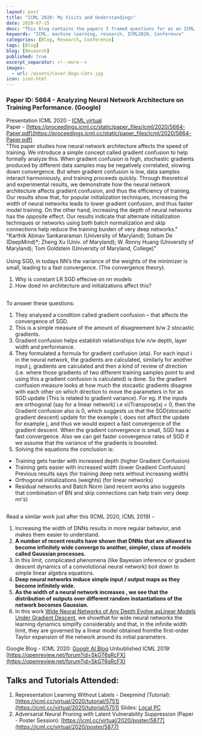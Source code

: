 ```yaml
---
layout: post
title: "ICML 2020: My Visits and Understandings"
date: 2020-07-15
desc: "This blog contains the papers I framed questions for as an ICML volunteer and few points of understandings."
keywords: "ICML, machine learning, research, ICML2020, Conference"
categories: [Blog, Research, Conference]
tags: [Blog]
blog: [Research]
published: true
excerpt_separator: <!--more-->
images:
  - url: /assets/Cover-Dogs-Cats.jpg
icon: icon-html
---
```


### Paper ID: 5664 - Analyzing Neural Network Architecture on Training Performance. (Google) 
Presentation ICML 2020 - [ICML virtual](https://icml.cc/virtual/2020/poster/6681)  
Paper - [https://proceedings.icml.cc/static/paper_files/icml/2020/5664-Paper.pdf](https://proceedings.icml.cc/static/paper_files/icml/2020/5664-Paper.pdf)  
"This paper studies how neural network architecture affects the speed of training. We introduce a simple concept called gradient confusion to help formally analyze this. When gradient confusion is high, stochastic gradients produced by different data samples may be negatively correlated, slowing down convergence. But when gradient confusion is low, data samples interact harmoniously, and training proceeds quickly. Through theoretical and experimental results, we demonstrate how the neural network architecture affects gradient confusion, and thus the efficiency of training. Our results show that, for popular initialization techniques, increasing the width of neural networks leads to lower gradient confusion, and thus faster model training. On the other hand, increasing the depth of neural networks has the opposite effect. Our results indicate that alternate initialization techniques or networks using both batch normalization and skip connections help reduce the training burden of very deep networks."	
"Karthik Abinav Sankararaman (University of Maryland); Soham De (DeepMind)*; Zheng Xu (Univ. of Maryland); W. Ronny Huang (University of Maryland); Tom Goldstein (University of Maryland, College)"
<br>
<br>
Using SGD, in todays NN’s the variance of the weights of the minimizer is small, leading to a fast convergence. (The convergence theory).
1. Why is constant LR SGD effecive on nn models
2. How doed nn architecture and initialzations affect this?
## 
To answer these questions:  
1. They analysed a condition called gradient confusion – that affects the convergence of SGD.  
2. This is a simple measure of the amount of disagreement b/w 2 stocastic gradients.   
3. Gradient confusion helps establish relationships b/w n/w depth, layer width and performance.  
4. They formulated a formula for gradient confusion (eta). For each input i in the neural network, the gradients are calculated, similarly for another input j, gradients are calculated and then a kind of review of direction (i.e. where those gradients of two different training samples point to and using this a gradient confusion is calculated) is done. So the gradient confusion measure looks at how much the stocastic gradients disagree with each other on which direction to move the parameters in for an SGD update (This is related to gradient variance). For eg. if the inputs are orthogonal (say for a linear network) i.e xi(Transpose)xj = 0, then the Gradient confusion also is 0, which suggests us that the SGD(stocastic gradient descent) update for the example i, does not affect the update for example j, and thus we would expect a fast convergence of the gradient descent. When the gradient convergence is small, SGD has a fast convergence. Also we can get faster convergence rates of SGD if we assume that the variance of the gradients is bounded.  
5. Solving the equations the conclusion is:
* Training gets harder with increased depth (higher Gradient Confusion)
* Training gets easier with increased width (lower Gradient Confusion)  
Previous results says (for training deep nets without increasing width)    
* Orthogonal initializations (weights) (for linear networks)
* Residual networks and Batch Norm (and recent works also suggests that combination of BN and skip connections can help train very deep nn's)
## 
Read a similar work just after this (ICML 2020, ICML 2019) -  
1. Increasing the width of DNNs results in more regular behavior, and makes them easier to understand. 
2. **A number of recent results have shown that DNNs that are allowed to become infinitely wide converge to another, simpler, class of models called Gaussian processes.**
3. In this limit, complicated phenomena (like Bayesian inference or gradient descent dynamics of a convolutional neural network) boil down to simple linear algebra equations.  
4. **Deep neural networks induce simple input / output maps as they become infinitely wide.**
4. **As the width of a neural network increases , we see that the distribution of outputs over different random instantiations of the network becomes Gaussian.**
4.  In this work [Wide Neural Networks of Any Depth Evolve asLinear Models Under Gradient Descent](https://arxiv.org/pdf/1902.06720.pdf), we showthat for wide neural networks the learning dynamics simplify considerably and that, in the infinite width limit, they are governed by a linear model obtained fromthe first-order Taylor expansion of the network around its initial parameters.

Google Blog - ICML 2020: [Googlr AI Blog](https://ai.googleblog.com/2020/03/fast-and-easy-infinitely-wide-networks.html)
Unbublished ICML 2019: [https://openreview.net/forum?id=SkGT6sRcFX](https://openreview.net/forum?id=SkGT6sRcFX)

## Talks and Tutorials Attended:
1. Representation Learning Without Labels - Deepmind (Tutorial): [https://icml.cc/virtual/2020/tutorial/5751](https://icml.cc/virtual/2020/tutorial/5751)  Slides: [Local PC](file:///home/ankur/Downloads/ICML-2020-Tutorial-Slides.pdf)
2. Adversarial Neural Pruning with Latent Vulnerability Suppression (Paper - Poster Session): [https://icml.cc/virtual/2020/poster/5877](https://icml.cc/virtual/2020/poster/5877)




